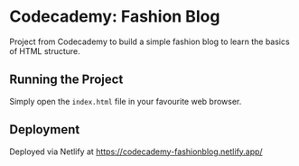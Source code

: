 # Codecademy: Fashion Blog

Project from Codecademy to build a simple fashion blog to learn the basics of HTML structure.

## Running the Project

Simply open the `index.html` file in your favourite web browser.

## Deployment

Deployed via Netlify at https://codecademy-fashionblog.netlify.app/
